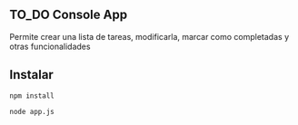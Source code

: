 ## TO_DO Console App

Permite crear una lista de tareas, modificarla, marcar como completadas y otras funcionalidades

## Instalar

```
npm install

node app.js
```
